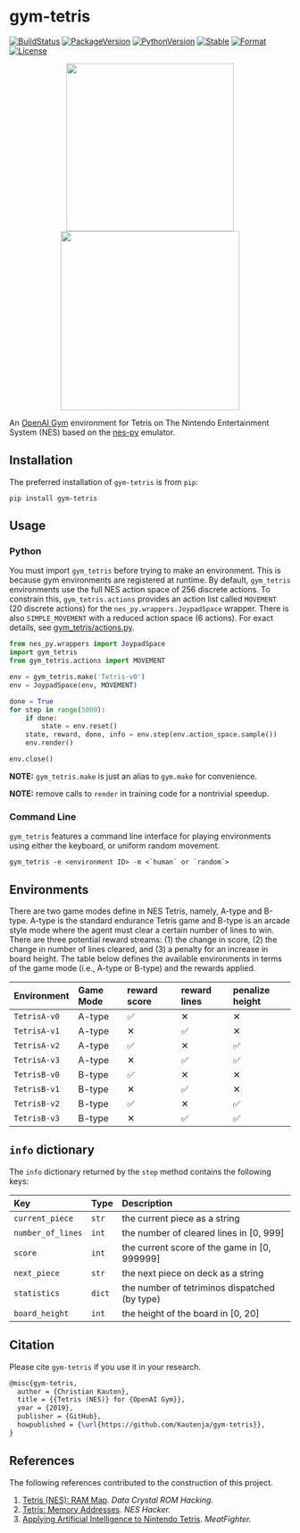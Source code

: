 # gym-tetris

[![BuildStatus][build-status]][ci-server]
[![PackageVersion][pypi-version]][pypi-home]
[![PythonVersion][python-version]][python-home]
[![Stable][pypi-status]][pypi-home]
[![Format][pypi-format]][pypi-home]
[![License][pypi-license]](LICENSE)

[build-status]: https://travis-ci.com/Kautenja/gym-tetris.svg?branch=master
[ci-server]: https://travis-ci.com/Kautenja/gym-tetris
[pypi-version]: https://badge.fury.io/py/gym-tetris.svg
[pypi-license]: https://img.shields.io/pypi/l/gym-tetris.svg
[pypi-status]: https://img.shields.io/pypi/status/gym-tetris.svg
[pypi-format]: https://img.shields.io/pypi/format/gym-tetris.svg
[pypi-home]: https://badge.fury.io/py/gym-tetris
[python-version]: https://img.shields.io/pypi/pyversions/gym-tetris.svg
[python-home]: https://python.org

<p align="center">
<img
  src="https://user-images.githubusercontent.com/2184469/58226585-ee152500-7cec-11e9-84a9-1658e4012361.jpg"
  height="300px" />
<img
  src="https://user-images.githubusercontent.com/2184469/58226782-cffbf480-7ced-11e9-8f55-a42baae35fbd.png"
  width="320px" />
</p>

An [OpenAI Gym](https://github.com/openai/gym) environment for Tetris on The
Nintendo Entertainment System (NES) based on the
[nes-py](https://github.com/Kautenja/nes-py) emulator.

## Installation

The preferred installation of `gym-tetris` is from `pip`:

```shell
pip install gym-tetris
```

## Usage

### Python

You must import `gym_tetris` before trying to make an environment.
This is because gym environments are registered at runtime. By default,
`gym_tetris` environments use the full NES action space of 256
discrete actions. To constrain this, `gym_tetris.actions` provides
an action list called `MOVEMENT` (20 discrete actions) for the
`nes_py.wrappers.JoypadSpace` wrapper. There is also
`SIMPLE_MOVEMENT` with a reduced action space (6 actions). For exact details,
see [gym_tetris/actions.py](gym_tetris/actions.py).

```python
from nes_py.wrappers import JoypadSpace
import gym_tetris
from gym_tetris.actions import MOVEMENT

env = gym_tetris.make('Tetris-v0')
env = JoypadSpace(env, MOVEMENT)

done = True
for step in range(5000):
    if done:
        state = env.reset()
    state, reward, done, info = env.step(env.action_space.sample())
    env.render()

env.close()
```

**NOTE:** `gym_tetris.make` is just an alias to `gym.make` for
convenience.

**NOTE:** remove calls to `render` in training code for a nontrivial
speedup.

### Command Line

`gym_tetris` features a command line interface for playing
environments using either the keyboard, or uniform random movement.

```shell
gym_tetris -e <environment ID> -m <`human` or `random`>
```

## Environments

There are two game modes define in NES Tetris, namely, A-type and B-type.
A-type is the standard endurance Tetris game and B-type is an arcade style mode
where the agent must clear a certain number of lines to win. There are three
potential reward streams: (1) the change in score, (2) the change in number of
lines cleared, and (3) a penalty for an increase in board height. The table
below defines the available environments in terms of the game mode (i.e.,
A-type or B-type) and the rewards applied.

| Environment  | Game Mode | reward score | reward lines | penalize height |
|:-------------|:----------|:-------------|:-------------|:----------------|
| `TetrisA-v0` | A-type    | &#9989;      | &#10005;     | &#10005;        |
| `TetrisA-v1` | A-type    | &#10005;     | &#9989;      | &#10005;        |
| `TetrisA-v2` | A-type    | &#9989;      | &#10005;     | &#9989;         |
| `TetrisA-v3` | A-type    | &#10005;     | &#9989;      | &#9989;         |
| `TetrisB-v0` | B-type    | &#9989;      | &#10005;     | &#10005;        |
| `TetrisB-v1` | B-type    | &#10005;     | &#9989;      | &#10005;        |
| `TetrisB-v2` | B-type    | &#9989;      | &#10005;     | &#9989;         |
| `TetrisB-v3` | B-type    | &#10005;     | &#9989;      | &#9989;         |

## `info` dictionary

The `info` dictionary returned by the `step` method contains the following
keys:

| Key               | Type    | Description
|:------------------|:--------|:---------------------------------------------|
| `current_piece`   | `str`   | the current piece as a string
| `number_of_lines` | `int`   | the number of cleared lines in [0, 999]
| `score`           | `int`   | the current score of the game in [0, 999999]
| `next_piece`      | `str`   | the next piece on deck as a string
| `statistics`      | `dict`  | the number of tetriminos dispatched (by type)
| `board_height`    | `int`   | the height of the board in [0, 20]

## Citation

Please cite `gym-tetris` if you use it in your research.

```tex
@misc{gym-tetris,
  author = {Christian Kauten},
  title = {{Tetris (NES)} for {OpenAI Gym}},
  year = {2019},
  publisher = {GitHub},
  howpublished = {\url{https://github.com/Kautenja/gym-tetris}},
}
```

## References

The following references contributed to the construction of this project.

1. [Tetris (NES): RAM Map](https://datacrystal.romhacking.net/wiki/Tetris_(NES)). _Data Crystal ROM Hacking_.
2. [Tetris: Memory Addresses](http://www.thealmightyguru.com/Games/Hacking/Wiki/index.php?title=Tetris#Memory_Addresses). _NES Hacker._
3. [Applying Artificial Intelligence to Nintendo Tetris](https://meatfighter.com/nintendotetrisai/). _MeatFighter._
